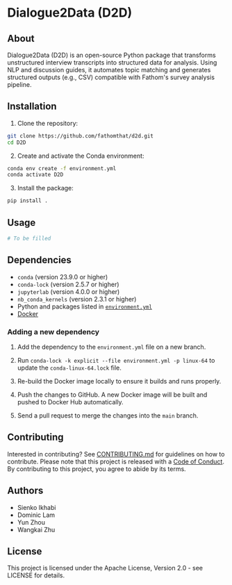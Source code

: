 # Dialogue2Data (D2D)

## About
Dialogue2Data (D2D) is an open-source Python package that transforms unstructured interview transcripts into structured data for analysis. Using NLP and discussion guides, it automates topic matching and generates structured outputs (e.g., CSV) compatible with Fathom's survey analysis pipeline.

## Installation
1. Clone the repository:
```bash
git clone https://github.com/fathomthat/d2d.git
cd D2D
```
2. Create and activate the Conda environment:
```bash
conda env create -f environment.yml
conda activate D2D
```
3. Install the package:
```bash
pip install .
```

## Usage
```python
# To be filled
```

## Dependencies

- `conda` (version 23.9.0 or higher)
- `conda-lock` (version 2.5.7 or higher)
- `jupyterlab` (version 4.0.0 or higher)
- `nb_conda_kernels` (version 2.3.1 or higher)
- Python and packages listed in [`environment.yml`](environment.yml)
- [Docker](https://www.docker.com/)

### Adding a new dependency

1. Add the dependency to the `environment.yml` file on a new branch.

2. Run `conda-lock -k explicit --file environment.yml -p linux-64` to update the `conda-linux-64.lock` file.

2. Re-build the Docker image locally to ensure it builds and runs properly.

3. Push the changes to GitHub. A new Docker
   image will be built and pushed to Docker Hub automatically.

5. Send a pull request to merge the changes into the `main` branch. 

## Contributing
Interested in contributing? See [CONTRIBUTING.md](CONTRIBUTING.md) for guidelines on how to contribute. Please note that this project is released with a [Code of Conduct](CODE_OF_CONDUCT.md). By contributing to this project, you agree to abide by its terms.

## Authors

- Sienko Ikhabi 
- Dominic Lam
- Yun Zhou
- Wangkai Zhu

## License
This project is licensed under the Apache License, Version 2.0 - see LICENSE for details.
